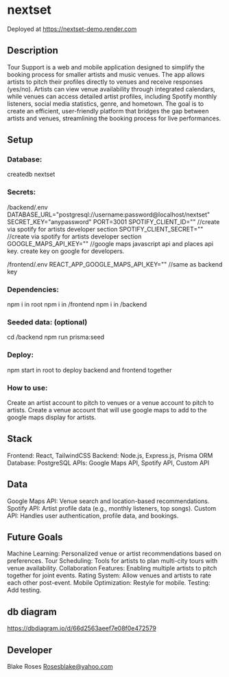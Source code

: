 # nextset

Deployed at https://nextset-demo.render.com

## Description

Tour Support is a web and mobile application designed to simplify the booking process for smaller artists and music venues. The app allows artists to pitch their profiles directly to venues and receive responses (yes/no). Artists can view venue availability through integrated calendars, while venues can access detailed artist profiles, including Spotify monthly listeners, social media statistics, genre, and hometown. The goal is to create an efficient, user-friendly platform that bridges the gap between artists and venues, streamlining the booking process for live performances.

## Setup

### Database:

createdb nextset

### Secrets:

/backend/.env
DATABASE_URL="postgresql://username:password@localhost/nextset"
SECRET_KEY="anypassword"
PORT=3001
SPOTIFY_CLIENT_ID="" //create via spotify for artists developer section
SPOTIFY_CLIENT_SECRET="" //create via spotify for artists developer section
GOOGLE_MAPS_API_KEY="" //google maps javascript api and places api key. create key on google for developers.

/frontend/.env
REACT_APP_GOOGLE_MAPS_API_KEY="" //same as backend key

### Dependencies:

npm i in root
npm i in /frontend
npm i in /backend

### Seeded data: (optional)

cd /backend
npm run prisma:seed

### Deploy:

npm start in root to deploy backend and frontend together

### How to use:

Create an artist account to pitch to venues or a venue account to pitch to artists. Create a venue account that will use google maps to add to the google maps display for artists.

## Stack

Frontend: React, TailwindCSS
Backend: Node.js, Express.js, Prisma ORM
Database: PostgreSQL
APIs: Google Maps API, Spotify API, Custom API

## Data

Google Maps API: Venue search and location-based recommendations.
Spotify API: Artist profile data (e.g., monthly listeners, top songs).
Custom API: Handles user authentication, profile data, and bookings.

## Future Goals

Machine Learning: Personalized venue or artist recommendations based on preferences.
Tour Scheduling: Tools for artists to plan multi-city tours with venue availability.
Collaboration Features: Enabling multiple artists to pitch together for joint events.
Rating System: Allow venues and artists to rate each other post-event.
Mobile Optimization: Restyle for mobile.
Testing: Add testing.

## db diagram

https://dbdiagram.io/d/66d2563aeef7e08f0e472579

## Developer

Blake Roses
Rosesblake@yahoo.com
